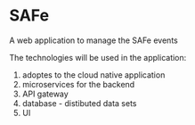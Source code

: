 # SAFe
A web application to manage the SAFe events 

The technologies will be used in the application:

1. adoptes to the cloud native application 
2. microservices for the backend
3. API gateway 
4. database - distibuted data sets
5. UI
